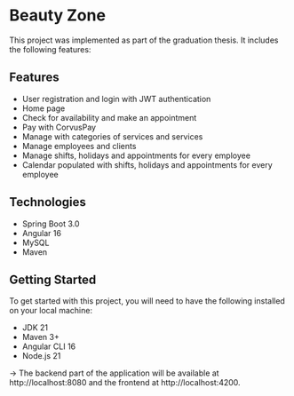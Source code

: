 # Beauty Zone
This project was implemented as part of the graduation thesis. It includes the following features:

## Features
* User registration and login with JWT authentication
* Home page
* Check for availability and make an appointment
* Pay with CorvusPay
* Manage with categories of services and services
* Manage employees and clients
* Manage shifts, holidays and appointments for every employee
* Calendar populated with shifts, holidays and appointments for every employee


## Technologies
* Spring Boot 3.0
* Angular 16
* MySQL
* Maven

## Getting Started
To get started with this project, you will need to have the following installed on your local machine:

* JDK 21
* Maven 3+
* Angular CLI 16
* Node.js 21

-> The backend part of the application will be available at http://localhost:8080 and the frontend at http://localhost:4200.